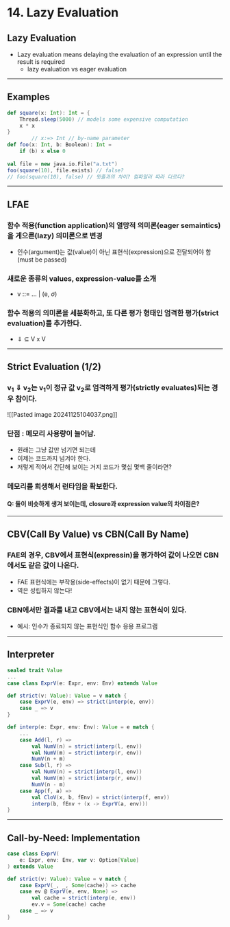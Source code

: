 # 14. Lazy Evaluation
## Lazy Evaluation
- Lazy evaluation means delaying the evaluation of an expression until the result is required
	- lazy evaluation vs eager evaluation

---
## Examples
```scala
def square(x: Int): Int = { 
	Thread.sleep(5000) // models some expensive computation 
	x * x 
} 
		// x:=> Int // by-name parameter
def foo(x: Int, b: Boolean): Int = 
	if (b) x else 0 
	
val file = new java.io.File("a.txt") 
foo(square(10), file.exists) // false?
// foo(square(10), false) // 윗줄과의 차이? 컴파일러 따라 다르다?
```

---
## LFAE
### 함수 적용(function application)의 열망적 의미론(eager semaintics)을 게으른(lazy) 의미론으로 변경
- 인수(argument)는 값(value)이 아닌 표현식(expression)으로 전달되어야 함(must be passed)

### 새로운 종류의 values, expression-value를 소개
- v ::= ... | (e, $\sigma$)

### 함수 적용의 의미론을 세분화하고, 또 다른 평가 형태인 엄격한 평가(strict evaluation)를 추가한다.
- $\Downarrow$ $\subseteq$ V x V  

---
## Strict Evaluation (1/2)
### v<sub>1</sub> $\Downarrow$ v<sub>2</sub>는 v<sub>1</sub>이 정규 값 v<sub>2</sub>로 엄격하게 평가(strictly evaluates)되는 경우 참이다.

![[Pasted image 20241125104037.png]]

### 단점 : 메모리 사용량이 늘어남.
- 원래는 그냥 값만 넘기면 되는데
- 이제는 코드까지 넘겨야 한다.
- 저렇게 적어서 간단해 보이는 거지 코드가 몇십 몇백 줄이라면?

### 메모리를 희생해서 런타임을 확보한다.

#### Q: 둘이 비슷하게 생겨 보이는데, closure과 expression value의 차이점은?

---
## CBV(Call By Value) vs CBN(Call By Name)
### FAE의 경우, CBV에서 표현식(expressin)을 평가하여 값이 나오면 CBN에서도 같은 값이 나온다.
- FAE 표현식에는 부작용(side-effects)이 없기 때문에 그렇다.
- 역은 성립하지 않는다!

### CBN에서만 결과를 내고 CBV에서는 내지 않는 표현식이 있다.
- 예시: 인수가 종료되지 않는 표현식인 함수 응용 프로그램

---
## Interpreter
```scala
sealed trait Value 
... 
case class ExprV(e: Expr, env: Env) extends Value

def strict(v: Value): Value = v match { 
	case ExprV(e, env) => strict(interp(e, env)) 
	case _ => v 
}

def interp(e: Expr, env: Env): Value = e match { 
	... 
	case Add(l, r) => 
		val NumV(n) = strict(interp(l, env)) 
		val NumV(m) = strict(interp(r, env)) 
		NumV(n + m) 
	case Sub(l, r) => 
		val NumV(n) = strict(interp(l, env)) 
		val NumV(m) = strict(interp(r, env)) 
		NumV(n - m) 
	case App(f, a) => 
		val CloV(x, b, fEnv) = strict(interp(f, env)) 
		interp(b, fEnv + (x -> ExprV(a, env))) 
}
```

---
## Call-by-Need: Implementation
```scala
case class ExprV( 
	e: Expr, env: Env, var v: Option[Value] 
) extends Value

def strict(v: Value): Value = v match { 
	case ExprV(_, _, Some(cache)) => cache 
	case ev @ ExprV(e, env, None) => 
		val cache = strict(interp(e, env)) 
		ev.v = Some(cache) cache 
	case _ => v 
}
```